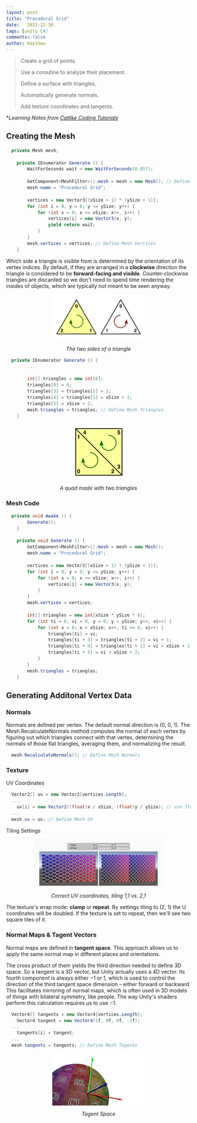 ```yaml
---
layout: post
title: "Procedural Grid"
date:   2022-12-30
tags: [unity C#]
comments: false
author: keyinwu
---
```


> Create a grid of points.
> 
> Use a coroutine to analyze their placement.
> 
> Define a surface with triangles.
> 
> Automatically generate normals.
> 
> Add texture coordinates and tangents.

**Learning Notes from [Catlike Coding Tutorials](https://catlikecoding.com/)*


## Creating the Mesh

```c#
  private Mesh mesh;

	private IEnumerator Generate () {
		WaitForSeconds wait = new WaitForSeconds(0.05f);
		
		GetComponent<MeshFilter>().mesh = mesh = new Mesh(); // Define Mesh
		mesh.name = "Procedural Grid";

		vertices = new Vector3[(xSize + 1) * (ySize + 1)];
		for (int i = 0, y = 0; y <= ySize; y++) {
			for (int x = 0; x <= xSize; x++, i++) {
				vertices[i] = new Vector3(x, y);
				yield return wait;
			}
		}
		mesh.vertices = vertices; // Define Mesh Vertices
	}
```

Which side a triangle is visible from is determined by the orientation of its vertex indices. By default, if they are arranged in a **clockwise** direction the triangle is considered to be **forward-facing and visible**. Counter-clockwise triangles are discarded so we don't need to spend time rendering the insides of objects, which are typically not meant to be seen anyway.

<img src="https://github.com/keyinwu/blog/raw/main/images/Unity/pg-triangle-sides.jpeg" width="50%" style="display: block; margin: auto"/>
<p style="text-align: center; font-style: italic;">The two sides of a triangle</p>

```c#
  private IEnumerator Generate () {
		...

		int[] triangles = new int[6];
		triangles[0] = 0;
		triangles[3] = triangles[2] = 1;
		triangles[4] = triangles[1] = xSize + 1;
		triangles[5] = xSize + 2;
		mesh.triangles = triangles; // Define Mesh Triangles
	}
```

<img src="https://github.com/keyinwu/blog/raw/main/images/Unity/pg-quad.jpeg" width="30%" style="display: block; margin: auto"/>
<p style="text-align: center; font-style: italic;">A quad made with two triangles</p>

### Mesh Code
```c#
  private void Awake () {
		Generate();
	}

	private void Generate () {
		GetComponent<MeshFilter>().mesh = mesh = new Mesh();
		mesh.name = "Procedural Grid";

		vertices = new Vector3[(xSize + 1) * (ySize + 1)];
		for (int i = 0, y = 0; y <= ySize; y++) {
			for (int x = 0; x <= xSize; x++, i++) {
				vertices[i] = new Vector3(x, y);
			}
		}
		mesh.vertices = vertices;

		int[] triangles = new int[xSize * ySize * 6];
		for (int ti = 0, vi = 0, y = 0; y < ySize; y++, vi++) {
			for (int x = 0; x < xSize; x++, ti += 6, vi++) {
				triangles[ti] = vi;
				triangles[ti + 3] = triangles[ti + 2] = vi + 1;
				triangles[ti + 4] = triangles[ti + 1] = vi + xSize + 1;
				triangles[ti + 5] = vi + xSize + 2;
			}
		}
		mesh.triangles = triangles;
	}
```

## Generating Additonal Vertex Data

### Normals

Normals are defined per vertex. The default normal direction is (0, 0, 1). The Mesh.RecalculateNormals method computes the normal of each vertex by figuring out which triangles connect with that vertex, determining the normals of those flat triangles, averaging them, and normalizing the result.

```c#
  mesh.RecalculateNormals(); // Define Mesh Normals
```

### Texture

UV Coordinates

```c#
  Vector2[] uv = new Vector2[vertices.Length];
  ...
    uv[i] = new Vector2((float)x / xSize, (float)y / ySize); // use float
  ...
  mesh.uv = uv; // Define Mesh UV
```

Tiling Settings

<img src="https://github.com/keyinwu/blog/raw/main/images/Unity/pg-uv-tiling.jpg" width="70%" style="display: block; margin: auto"/>
<p style="text-align: center; font-style: italic;">Correct UV coordinates, tiling 1,1 vs. 2,1</p>

The texture's wrap mode: **clamp** or **repeat**. By settings tiling to (2, 1) the U coordinates will be doubled. If the texture is set to repeat, then we'll see two square tiles of it.

### Normal Maps & Tagent Vectors

Normal maps are defined in **tangent space**. This approach allows us to apply the same normal map in different places and orientations.

The cross product of them yields the third direction needed to define 3D space. So a tangent is a 3D vector, but Unity actually uses a 4D vector. Its fourth component is always either −1 or 1, which is used to control the direction of the third tangent space dimension – either forward or backward. This facilitates mirroring of normal maps, which is often used in 3D models of things with bilateral symmetry, like people. The way Unity's shaders perform this calculation requires us to use −1.

```c#
  Vector4[] tangents = new Vector4[vertices.Length];
	Vector4 tangent = new Vector4(1f, 0f, 0f, -1f);
  ...
    tangents[i] = tangent;
  ...
  mesh.tangents = tangents; // Define Mesh Tagents
```

<img src="https://github.com/keyinwu/blog/raw/main/images/Unity/pg-tagent-space.jpeg" width="50%" style="display: block; margin: auto"/>
<p style="text-align: center; font-style: italic;">Tagent Space</p>